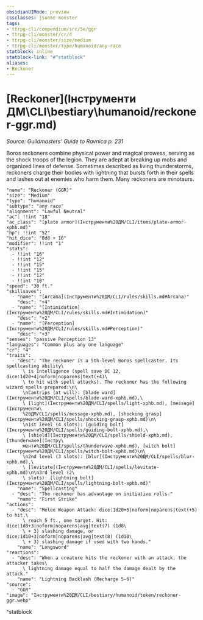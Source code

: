 ```yaml
---
obsidianUIMode: preview
cssclasses: json5e-monster
tags:
- ttrpg-cli/compendium/src/5e/ggr
- ttrpg-cli/monster/cr/4
- ttrpg-cli/monster/size/medium
- ttrpg-cli/monster/type/humanoid/any-race
statblock: inline
statblock-link: "#^statblock"
aliases:
- Reckoner
---
```

# [Reckoner](Інструменти ДМ\CLI\bestiary\humanoid/reckoner-ggr.md)
*Source: Guildmasters' Guide to Ravnica p. 231*  

Boros reckoners combine physical power and magical prowess, serving as the shock troops of the legion. They are adept at breaking up mobs and organized lines of defense. Sometimes described as living thunderstorms, reckoners charge their bodies with lightning that bursts forth in their spells and lashes out at enemies who harm them. Many reckoners are minotaurs.

```statblock
"name": "Reckoner (GGR)"
"size": "Medium"
"type": "humanoid"
"subtype": "any race"
"alignment": "Lawful Neutral"
"ac": !!int "18"
"ac_class": "[plate armor](Інструменти%20ДМ/CLI/items/plate-armor-xphb.md)"
"hp": !!int "52"
"hit_dice": "8d8 + 16"
"modifier": !!int "1"
"stats":
  - !!int "16"
  - !!int "12"
  - !!int "15"
  - !!int "15"
  - !!int "12"
  - !!int "10"
"speed": "30 ft."
"skillsaves":
  - "name": "[Arcana](Інструменти%20ДМ/CLI/rules/skills.md#Arcana)"
    "desc": "+4"
  - "name": "[Intimidation](Інструменти%20ДМ/CLI/rules/skills.md#Intimidation)"
    "desc": "+2"
  - "name": "[Perception](Інструменти%20ДМ/CLI/rules/skills.md#Perception)"
    "desc": "+3"
"senses": "passive Perception 13"
"languages": "Common plus any one language"
"cr": "4"
"traits":
  - "desc": "The reckoner is a 5th-level Boros spellcaster. Its spellcasting ability\
      \ is Intelligence (spell save DC 12, dice:1d20+4|noform|noparens|text(+4)\
      \ to hit with spell attacks). The reckoner has the following wizard spells prepared:\n\
      \nCantrips (at will): [blade ward](Інструменти%20ДМ/CLI/spells/blade-ward-xphb.md),\
      \ [light](Інструменти%20ДМ/CLI/spells/light-xphb.md), [message](Інструменти\
      %20ДМ/CLI/spells/message-xphb.md), [shocking grasp](Інструменти%20ДМ/CLI/spells/shocking-grasp-xphb.md)\n\
      \n1st level (4 slots): [guiding bolt](Інструменти%20ДМ/CLI/spells/guiding-bolt-xphb.md),\
      \ [shield](Інструменти%20ДМ/CLI/spells/shield-xphb.md), [thunderwave](Інстру\
      менти%20ДМ/CLI/spells/thunderwave-xphb.md), [witch bolt](Інструменти%20ДМ/CLI/spells/witch-bolt-xphb.md)\n\
      \n2nd level (3 slots): [blur](Інструменти%20ДМ/CLI/spells/blur-xphb.md),\
      \ [levitate](Інструменти%20ДМ/CLI/spells/levitate-xphb.md)\n\n3rd level (2\
      \ slots): [lightning bolt](Інструменти%20ДМ/CLI/spells/lightning-bolt-xphb.md)"
    "name": "Spellcasting"
  - "desc": "The reckoner has advantage on initiative rolls."
    "name": "First Strike"
"actions":
  - "desc": "Melee Weapon Attack: dice:1d20+5|noform|noparens|text(+5) to hit,\
      \ reach 5 ft., one target. Hit: dice:1d8+3|noform|noparens|avg|text(7) (1d8\
      \ + 3) slashing damage, or dice:1d10+3|noform|noparens|avg|text(8) (1d10\
      \ + 3) slashing damage if used with two hands."
    "name": "Longsword"
"reactions":
  - "desc": "When a creature hits the reckoner with an attack, the attacker takes\
      \ lightning damage equal to half the damage dealt by the attack."
    "name": "Lightning Backlash (Recharge 5-6)"
"source":
  - "GGR"
"image": "Інструменти%20ДМ/CLI/bestiary/humanoid/token/reckoner-ggr.webp"
```
^statblock